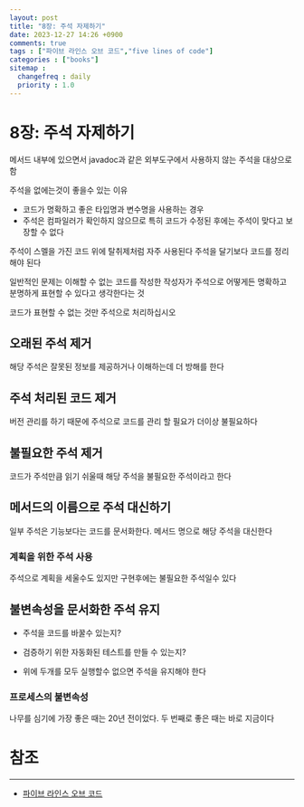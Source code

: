 ```yaml
---
layout: post
title: "8장: 주석 자제하기"
date: 2023-12-27 14:26 +0900
comments: true
tags : ["파이브 라인스 오브 코드","five lines of code"]
categories : ["books"]
sitemap :
  changefreq : daily
  priority : 1.0
---
```


# 8장: 주석 자제하기

메서드 내부에 있으면서 javadoc과 같은 외부도구에서 사용하지 않는 주석을 대상으로 함

주석을 없에는것이 좋을수 있는 이유
* 코드가 명확하고 좋은 타입명과 변수명을 사용하는 경우
* 주석은 컴파일러가 확인하지 않으므로 특히 코드가 수정된 후에는 주석이 맞다고 보장할 수 없다

주석이 스멜을 가진 코드 위에 탈취제처럼 자주 사용된다 주석을 달기보다 코드를 정리해야 된다

일반적인 문제는 이해할 수 없는 코드를 작성한 작성자가 주석으로 어떻게든 명확하고 분명하게 표현할 수 있다고 생각한다는 것

코드가 표현할 수 없는 것만 주석으로 처리하십시오

## 오래된 주석 제거

해당 주석은 잘못된 정보를 제공하거나 이해하는데 더 방해를 한다

## 주석 처리된 코드 제거
버전 관리를 하기 때문에 주석으로 코드를 관리 할 필요가 더이상 불필요하다

## 불필요한 주석 제거
코드가 주석만큼 읽기 쉬울때 해당 주석을 불필요한 주석이라고 한다

## 메서드의 이름으로 주석 대신하기
일부 주석은 기능보다는 코드를 문서화한다. 메서드 명으로 해당 주석을 대신한다

### 계획을 위한 주석 사용
주석으로 계획을 세울수도 있지만 구현후에는 불필요한 주석일수 있다

## 불변속성을 문서화한 주석 유지
* 주석을 코드를 바꿀수 있는지?
* 검증하기 위한 자동화된 테스트를 만들 수 있는지?

* 위에 두개를 모두 실행할수 없으면 주석을 유지해야 한다

### 프로세스의 불변속성

나무를 심기에 가장 좋은 때는 20년 전이었다. 두 번째로 좋은 때는 바로 지금이다

# 참조
-----

* [파이브 라인스 오브 코드](https://wikibook.co.kr/five-lines/)
